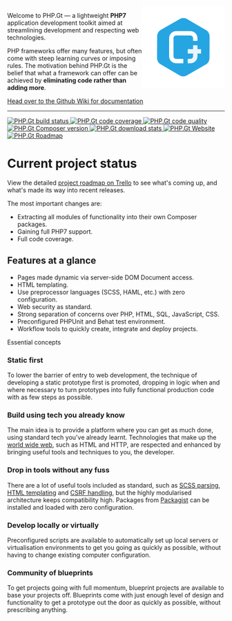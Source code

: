 <img align="right" src="https://raw.githubusercontent.com/BrightFlair/PHP.Gt/master/Logo.png" alt="PHP.Gt logo" />

Welcome to PHP.Gt — a lightweight **PHP7** application development toolkit aimed at streamlining development and respecting web technologies.

PHP frameworks offer many features, but often come with steep learning curves or imposing rules. The motivation behind PHP.Gt is the belief that what a framework can offer can be achieved by **eliminating code rather than adding more**.

[Head over to the Github Wiki for documentation](https://github.com/g105b/PHP.Gt/wiki)

***

<a href="https://circleci.com/gh/BrightFlair/PHP.Gt" target="_blank">
    <img src="http://img.shields.io/circleci/project/BrightFlair/PHP.Gt.svg?style=flat-square" alt="PHP.Gt build status" />
</a>
<a href="https://coveralls.io/r/BrightFlair/PHP.Gt" target="_blank">
    <img src="http://img.shields.io/coveralls/BrightFlair/PHP.Gt.svg?style=flat-square" alt="PHP.Gt code coverage" />
</a>
<a href="https://scrutinizer-ci.com/g/BrightFlair/PHP.Gt" target="_blank">
    <img src="http://img.shields.io/scrutinizer/g/BrightFlair/PHP.Gt.svg?style=flat-square" alt="PHP.Gt code quality" />
</a>
<a href="https://packagist.org/packages/brightflair/php.gt" target="_blank">
    <img src="http://img.shields.io/packagist/v/brightflair/php.gt.svg?style=flat-square" alt="PHP.Gt Composer version" />
</a>
<a href="https://packagist.org/packages/brightflair/php.gt" target="_blank">
    <img src="http://img.shields.io/packagist/dm/BrightFlair/PHP.Gt.svg?style=flat-square" alt="PHP.Gt download stats" />
</a>
<a href="http://www.php.gt" target="_blank">
    <img src="http://img.shields.io/badge/web-www.php.gt-26a5e3.svg?style=flat-square" alt="PHP.Gt Website" />
</a>
<a href="https://trello.com/b/zbfqGWbH/php-gt-public-roadmap" target="_blank">
    <img src="http://img.shields.io/badge/roadmap-public%20trello-26a5e3.svg?style=flat-square" alt="PHP.Gt Roadmap" />
</a>

Current project status
======================

View the detailed [project roadmap on Trello](https://trello.com/b/zbfqGWbH/php-gt-public-roadmap) to see what's coming up, and what's made its way into recent releases.

The most important changes are:

+ Extracting all modules of functionality into their own Composer packages.
+ Gaining full PHP7 support.
+ Full code coverage.

Features at a glance
--------------------

+ Pages made dynamic via server-side DOM Document access.
+ HTML templating.
+ Use preprocessor languages (SCSS, HAML, etc.) with zero configuration.
+ Web security as standard.
+ Strong separation of concerns over PHP, HTML, SQL, JavaScript, CSS.
+ Preconfigured PHPUnit and Behat test environment.
+ Workflow tools to quickly create, integrate and deploy projects.

Essential concepts

### Static first

To lower the barrier of entry to web development, the technique of developing a static prototype first is promoted, dropping in logic when and where necessary to turn prototypes into fully functional production code with as few steps as possible.

### Build using tech you already know

The main idea is to provide a platform where you can get as much done, using standard tech you've already learnt. Technologies that make up the [world wide web](https://en.wikipedia.org/wiki/World_Wide_Web), such as HTML and HTTP, are respected and enhanced by bringing useful tools and techniques to you, the developer.

### Drop in tools without any fuss

There are a lot of useful tools included as standard, such as [SCSS parsing](https://github.com/BrightFlair/PHP.Gt/wiki/Client-side-files), [HTML templating](https://github.com/BrightFlair/PHP.Gt/wiki/Templating) and [CSRF handling](https://github.com/BrightFlair/PHP.Gt/wiki/CSRF), but the highly modularised architecture keeps compatibility high. Packages from [Packagist](https://packagist.org) can be installed and loaded with zero configuration.

### Develop locally or virtually

Preconfigured scripts are available to automatically set up local servers or virtualisation environments to get you going as quickly as possible, without having to change existing computer configuration.

### Community of blueprints

To get projects going with full momentum, blueprint projects are available to base your projects off. Blueprints come with just enough level of design and functionality to get a prototype out the door as quickly as possible, without prescribing anything.